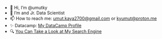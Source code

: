 - 👋 Hi, I’m @umutky
- 👀 I’m and Jr. Data Scientist
- 📫 How to reach me: umut.kaya2700@gmail.com or kyumut@proton.me
- ✨ Datacamp: [My DataCamp Profile](https://www.datacamp.com/profile/umutkaya2700)
- 🔍 [You Can Take a Look at My Search Engine](https://searx.umutky.xyz/)
<!---
umutky/umutky is a ✨ special ✨ repository because its `README.md` (this file) appears on your GitHub profile.
You can click the Preview link to take a look at your changes.
--->
